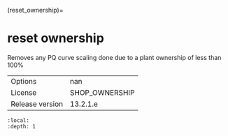 (reset_ownership)=
# reset ownership
Removes any PQ curve scaling done due to a plant ownership of less than 100%

|   |   |
|---|---|
|Options|nan|
|License|SHOP_OWNERSHIP|
|Release version|13.2.1.e|

```{contents}
:local:
:depth: 1
```





